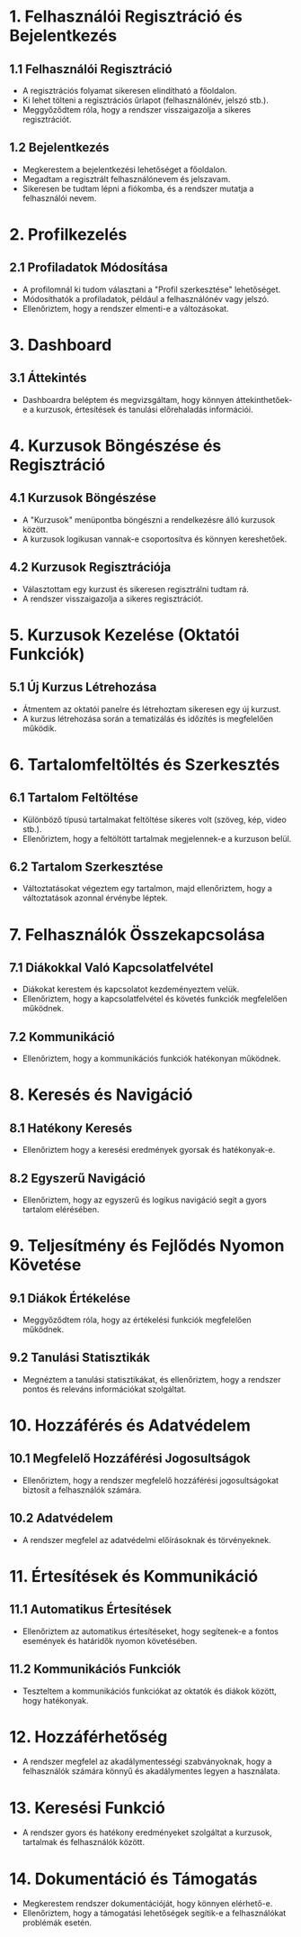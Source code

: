 # 1. Felhasználói Regisztráció és Bejelentkezés

## 1.1 Felhasználói Regisztráció

- A regisztrációs folyamat sikeresen elindítható a főoldalon.
- Ki lehet tölteni a regisztrációs űrlapot (felhasználónév, jelszó stb.).
- Meggyőződtem róla, hogy a rendszer visszaigazolja a sikeres regisztrációt.

## 1.2 Bejelentkezés

- Megkerestem a bejelentkezési lehetőséget a főoldalon.
- Megadtam a regisztrált felhasználónevem és jelszavam.
- Sikeresen be tudtam lépni a fiókomba, és a rendszer mutatja a felhasználói nevem.

# 2. Profilkezelés

## 2.1 Profiladatok Módosítása

- A profilomnál ki tudom választani a "Profil szerkesztése" lehetőséget.
- Módosíthatók a profiladatok, például a felhasználónév vagy jelszó.
- Ellenőriztem, hogy a rendszer elmenti-e a változásokat.

# 3. Dashboard

## 3.1 Áttekintés

- Dashboardra beléptem és megvizsgáltam, hogy könnyen áttekinthetőek-e a kurzusok, értesítések és tanulási előrehaladás információi.

# 4. Kurzusok Böngészése és Regisztráció

## 4.1 Kurzusok Böngészése

- A "Kurzusok" menüpontba böngészni a rendelkezésre álló kurzusok között.
- A kurzusok logikusan vannak-e csoportosítva és könnyen kereshetőek.

## 4.2 Kurzusok Regisztrációja

- Választottam egy kurzust és sikeresen regisztrálni tudtam rá.
- A rendszer visszaigazolja a sikeres regisztrációt.

# 5. Kurzusok Kezelése (Oktatói Funkciók)

## 5.1 Új Kurzus Létrehozása

- Átmentem az oktatói panelre és létrehoztam sikeresen egy új kurzust.
- A kurzus létrehozása során a tematizálás és időzítés is megfelelően működik.

# 6. Tartalomfeltöltés és Szerkesztés

## 6.1 Tartalom Feltöltése

- Különböző típusú tartalmakat feltöltése sikeres volt (szöveg, kép, video stb.).
- Ellenőriztem, hogy a feltöltött tartalmak megjelennek-e a kurzuson belül.

## 6.2 Tartalom Szerkesztése

- Változtatásokat végeztem egy tartalmon, majd ellenőriztem, hogy a változtatások azonnal érvénybe léptek.

# 7. Felhasználók Összekapcsolása

## 7.1 Diákokkal Való Kapcsolatfelvétel

- Diákokat kerestem és kapcsolatot kezdeményeztem velük.
- Ellenőriztem, hogy a kapcsolatfelvétel és követés funkciók megfelelően működnek.

## 7.2 Kommunikáció

- Ellenőriztem, hogy a kommunikációs funkciók hatékonyan működnek.

# 8. Keresés és Navigáció

## 8.1 Hatékony Keresés

- Ellenőriztem hogy a keresési eredmények gyorsak és hatékonyak-e.

## 8.2 Egyszerű Navigáció

- Ellenőriztem, hogy az egyszerű és logikus navigáció segít a gyors tartalom elérésében.

# 9. Teljesítmény és Fejlődés Nyomon Követése

## 9.1 Diákok Értékelése

- Meggyőződtem róla, hogy az értékelési funkciók megfelelően működnek.

## 9.2 Tanulási Statisztikák

- Megnéztem a tanulási statisztikákat, és ellenőriztem, hogy a rendszer pontos és releváns információkat szolgáltat.

# 10. Hozzáférés és Adatvédelem

## 10.1 Megfelelő Hozzáférési Jogosultságok

- Ellenőriztem, hogy a rendszer megfelelő hozzáférési jogosultságokat biztosít a felhasználók számára.

## 10.2 Adatvédelem

- A rendszer megfelel az adatvédelmi előírásoknak és törvényeknek.

# 11. Értesítések és Kommunikáció

## 11.1 Automatikus Értesítések

- Ellenőriztem az automatikus értesítéseket, hogy segítenek-e a fontos események és határidők nyomon követésében.

## 11.2 Kommunikációs Funkciók

- Teszteltem a kommunikációs funkciókat az oktatók és diákok között, hogy hatékonyak.

# 12. Hozzáférhetőség

- A rendszer megfelel az akadálymentességi szabványoknak, hogy a felhasználók számára könnyű és akadálymentes legyen a használata.

# 13. Keresési Funkció

- A rendszer gyors és hatékony eredményeket szolgáltat a kurzusok, tartalmak és felhasználók között.

# 14. Dokumentáció és Támogatás

- Megkerestem rendszer dokumentációját, hogy könnyen elérhető-e.
- Ellenőriztem, hogy a támogatási lehetőségek segítik-e a felhasználókat problémák esetén.
